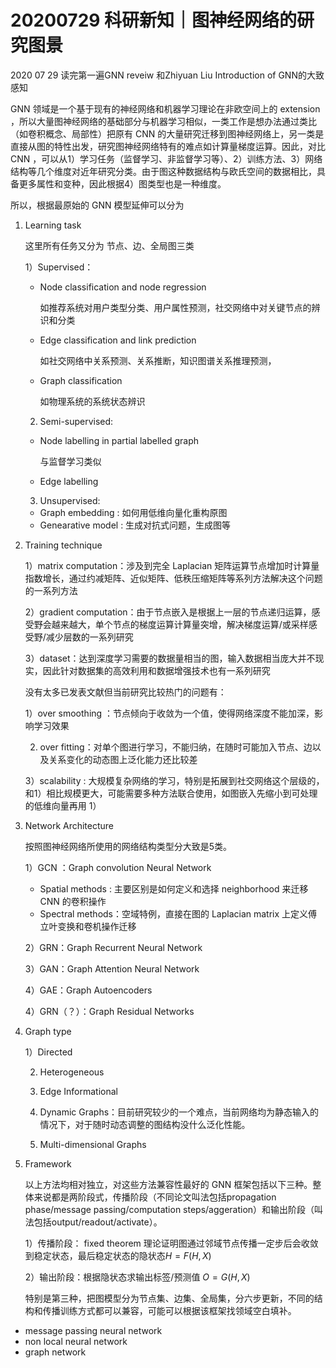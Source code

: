 # 20200729 科研新知｜图神经网络的研究图景

2020 07 29 读完第一遍GNN reveiw 和Zhiyuan Liu Introduction of GNN的大致感知

GNN 领域是一个基于现有的神经网络和机器学习理论在非欧空间上的 extension ，所以大量图神经网络的基础部分与机器学习相似，一类工作是想办法通过类比（如卷积概念、局部性）把原有 CNN 的大量研究迁移到图神经网络上，另一类是直接从图的特性出发，研究图神经网络特有的难点如计算量梯度运算。因此，对比 CNN ，可以从1）学习任务（监督学习、非监督学习等）、2）训练方法、3）网络结构等几个维度对近年研究分类。由于图这种数据结构与欧氏空间的数据相比，具备更多属性和变种，因此根据4）图类型也是一种维度。

所以，根据最原始的 GNN 模型延伸可以分为

1. Learning task

    这里所有任务又分为 节点、边、全局图三类

    1）Supervised：

    - Node classification and node regression

        如推荐系统对用户类型分类、用户属性预测，社交网络中对关键节点的辨识和分类

    - Edge classification and link prediction

        如社交网络中关系预测、关系推断，知识图谱关系推理预测，

    - Graph classification

        如物理系统的系统状态辨识

    2) Semi-supervised:

    - Node labelling in partial labelled graph

        与监督学习类似

    - Edge labelling 

    3) Unsupervised:

    - Graph embedding : 如何用低维向量化重构原图
    - Genearative model : 生成对抗式问题，生成图等

2. Training technique

    1）matrix computation：涉及到完全 Laplacian 矩阵运算节点增加时计算量指数增长，通过约减矩阵、近似矩阵、低秩压缩矩阵等系列方法解决这个问题的一系列方法

    2）gradient computation：由于节点嵌入是根据上一层的节点递归运算，感受野会越来越大，单个节点的梯度运算计算量突增，解决梯度运算/或采样感受野/减少层数的一系列研究

    3）dataset：达到深度学习需要的数据量相当的图，输入数据相当庞大并不现实，因此针对数据集的高效利用和数据增强技术也有一系列研究

    没有太多已发表文献但当前研究比较热门的问题有：

    1）over smoothing ：节点倾向于收敛为一个值，使得网络深度不能加深，影响学习效果

    2)  over fitting：对单个图进行学习，不能归纳，在随时可能加入节点、边以及关系变化的动态图上泛化能力还比较差

    3）scalability : 大规模复杂网络的学习，特别是拓展到社交网络这个层级的，和1）相比规模更大，可能需要多种方法联合使用，如图嵌入先缩小到可处理的低维向量再用 1）

3. Network Architecture

    按照图神经网络所使用的网络结构类型分大致是5类。

    1）GCN ：Graph convolution Neural Network

    - Spatial methods : 主要区别是如何定义和选择 neighborhood 来迁移 CNN 的卷积操作
    - Spectral methods：空域特例，直接在图的 Laplacian matrix 上定义傅立叶变换和卷机操作迁移

    2）GRN：Graph Recurrent Neural Network

    3）GAN：Graph Attention Neural Network

    4）GAE：Graph Autoencoders

    4）GRN（？）：Graph Residual Networks

4. Graph type

    1）Directed

    2)  Heterogeneous 

    3)  Edge Informational

    4) Dynamic Graphs：目前研究较少的一个难点，当前网络均为静态输入的情况下，对于随时动态调整的图结构没什么泛化性能。

    5) Multi-dimensional Graphs 

5. Framework

    以上方法均相对独立，对这些方法兼容性最好的 GNN 框架包括以下三种。整体来说都是两阶段式，传播阶段（不同论文叫法包括propagation phase/message passing/computation steps/aggeration）和输出阶段（叫法包括output/readout/activate）。

    1）传播阶段： fixed theorem 理论证明图通过邻域节点传播一定步后会收敛到稳定状态，最后稳定状态的隐状态$H  = F(H,X)$

    2）输出阶段：根据隐状态求输出标签/预测值 $O = G(H,X)$

    特别是第三种，把图模型分为节点集、边集、全局集，分六步更新，不同的结构和传播训练方式都可以兼容，可能可以根据该框架找领域空白填补。

 - message passing neural network
 - non local neural network
 - graph network

